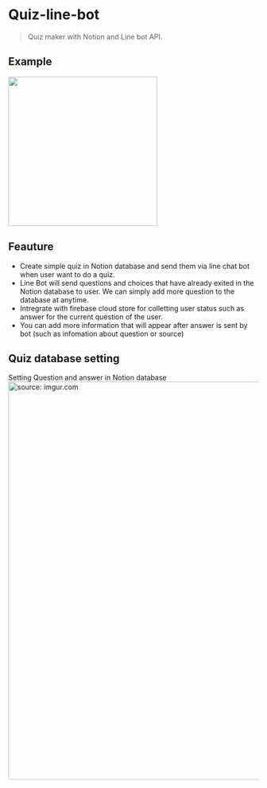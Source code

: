 # Quiz-line-bot
> Quiz maker with Notion and Line bot API.

## Example
<img src="https://i.imgur.com/fjvwMAv.gif" width="300"/>

## Feauture
- Create simple quiz in Notion database and send them via line chat bot when user want to do a quiz.
- Line Bot will send questions and choices that have already exited in the Notion database to user. We can simply add more question to the database at anytime.
- Intregrate with firebase cloud store for colletting user status such as answer for the current question of the user.
- You can add more information that will appear after answer is sent by bot (such as infomation about question or source)

## Quiz database setting
Setting Question and answer in Notion database
<a href="https://imgur.com/0s2d0DO"><img src="https://i.imgur.com/0s2d0DO.png" title="source: imgur.com" width="800"/></a>
